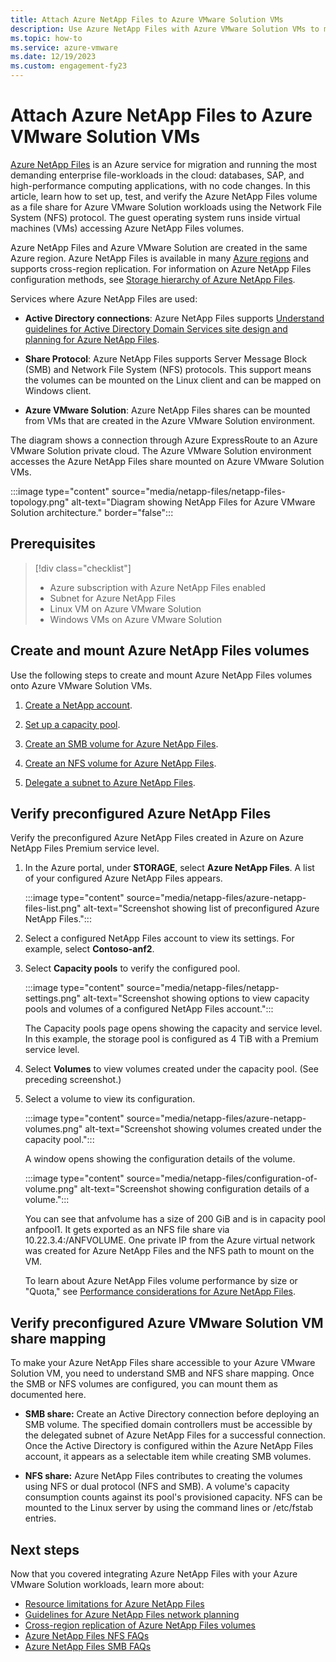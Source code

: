 ```yaml
---
title: Attach Azure NetApp Files to Azure VMware Solution VMs
description: Use Azure NetApp Files with Azure VMware Solution VMs to migrate and sync data across on-premises servers, Azure VMware Solution VMs, and cloud infrastructures. 
ms.topic: how-to
ms.service: azure-vmware
ms.date: 12/19/2023
ms.custom: engagement-fy23
---
```


# Attach Azure NetApp Files to Azure VMware Solution VMs

[Azure NetApp Files](../azure-netapp-files/azure-netapp-files-introduction.md) is an Azure service for migration and running the most demanding enterprise file-workloads in the cloud: databases, SAP, and high-performance computing applications, with no code changes. In this article, learn how to set up, test, and verify the Azure NetApp Files volume as a file share for Azure VMware Solution workloads using the Network File System (NFS) protocol. The guest operating system runs inside virtual machines (VMs) accessing Azure NetApp Files volumes. 

Azure NetApp Files and Azure VMware Solution are created in the same Azure region. Azure NetApp Files is available in many [Azure regions](https://azure.microsoft.com/global-infrastructure/services/?products=netapp,azure-vmware&regions=all) and supports cross-region replication. For information on Azure NetApp Files configuration methods, see [Storage hierarchy of Azure NetApp Files](../azure-netapp-files/azure-netapp-files-understand-storage-hierarchy.md).

Services where Azure NetApp Files are used:

- **Active Directory connections**: Azure NetApp Files supports [Understand guidelines for Active Directory Domain Services site design and planning for Azure NetApp Files](../azure-netapp-files/understand-guidelines-active-directory-domain-service-site.md).

- **Share Protocol**: Azure NetApp Files supports Server Message Block (SMB) and Network File System (NFS) protocols. This support means the volumes can be mounted on the Linux client and can be mapped on Windows client.

- **Azure VMware Solution**: Azure NetApp Files shares can be mounted from VMs that are created in the Azure VMware Solution environment.


The diagram shows a connection through Azure ExpressRoute to an Azure VMware Solution private cloud. The Azure VMware Solution environment accesses the Azure NetApp Files share mounted on Azure VMware Solution VMs.

:::image type="content" source="media/netapp-files/netapp-files-topology.png" alt-text="Diagram showing NetApp Files for Azure VMware Solution architecture." border="false":::


## Prerequisites 

> [!div class="checklist"]
> * Azure subscription with Azure NetApp Files enabled
> * Subnet for Azure NetApp Files
> * Linux VM on Azure VMware Solution
> * Windows VMs on Azure VMware Solution


## Create and mount Azure NetApp Files volumes

Use the following steps to create and mount Azure NetApp Files volumes onto Azure VMware Solution VMs.

1. [Create a NetApp account](../azure-netapp-files/azure-netapp-files-create-netapp-account.md).

1. [Set up a capacity pool](../azure-netapp-files/azure-netapp-files-set-up-capacity-pool.md).

1. [Create an SMB volume for Azure NetApp Files](../azure-netapp-files/azure-netapp-files-create-volumes-smb.md).

1. [Create an NFS volume for Azure NetApp Files](../azure-netapp-files/azure-netapp-files-create-volumes.md).

1. [Delegate a subnet to Azure NetApp Files](../azure-netapp-files/azure-netapp-files-delegate-subnet.md).


## Verify preconfigured Azure NetApp Files 

Verify the preconfigured Azure NetApp Files created in Azure on Azure NetApp Files Premium service level.

1. In the Azure portal, under **STORAGE**, select **Azure NetApp Files**. A list of your configured Azure NetApp Files appears. 

   :::image type="content" source="media/netapp-files/azure-netapp-files-list.png" alt-text="Screenshot showing list of preconfigured Azure NetApp Files."::: 

2. Select a configured NetApp Files account to view its settings. For example, select **Contoso-anf2**. 

3. Select **Capacity pools** to verify the configured pool. 

   :::image type="content" source="media/netapp-files/netapp-settings.png" alt-text="Screenshot showing options to view capacity pools and volumes of a configured NetApp Files account.":::

   The Capacity pools page opens showing the capacity and service level. In this example, the storage pool is configured as 4 TiB with a Premium service level.

4. Select **Volumes** to view volumes created under the capacity pool. (See preceding screenshot.)

5. Select a volume to view its configuration.  

   :::image type="content" source="media/netapp-files/azure-netapp-volumes.png" alt-text="Screenshot showing volumes created under the capacity pool.":::

   A window opens showing the configuration details of the volume.

   :::image type="content" source="media/netapp-files/configuration-of-volume.png" alt-text="Screenshot showing configuration details of a volume.":::

   You can see that anfvolume has a size of 200 GiB and is in capacity pool anfpool1. It gets exported as an NFS file share via 10.22.3.4:/ANFVOLUME. One private IP from the Azure virtual network was created for Azure NetApp Files and the NFS path to mount on the VM.

   To learn about Azure NetApp Files volume performance by size or "Quota," see [Performance considerations for Azure NetApp Files](../azure-netapp-files/azure-netapp-files-performance-considerations.md). 

## Verify preconfigured Azure VMware Solution VM share mapping

To make your Azure NetApp Files share accessible to your Azure VMware Solution VM, you need to understand SMB and NFS share mapping. Once the SMB or NFS volumes are configured, you can mount them as documented here.

- **SMB share:** Create an Active Directory connection before deploying an SMB volume. The specified domain controllers must be accessible by the delegated subnet of Azure NetApp Files for a successful connection. Once the Active Directory is configured within the Azure NetApp Files account, it appears as a selectable item while creating SMB volumes.

- **NFS share:** Azure NetApp Files contributes to creating the volumes using NFS or dual protocol (NFS and SMB). A volume's capacity consumption counts against its pool's provisioned capacity. NFS can be mounted to the Linux server by using the command lines or /etc/fstab entries.

## Next steps

Now that you covered integrating Azure NetApp Files with your Azure VMware Solution workloads, learn more about:

- [Resource limitations for Azure NetApp Files](../azure-netapp-files/azure-netapp-files-resource-limits.md#resource-limits)
- [Guidelines for Azure NetApp Files network planning](../azure-netapp-files/azure-netapp-files-network-topologies.md)
- [Cross-region replication of Azure NetApp Files volumes](../azure-netapp-files/cross-region-replication-introduction.md) 
- [Azure NetApp Files NFS FAQs](../azure-netapp-files/faq-nfs.md)
- [Azure NetApp Files SMB FAQs](../azure-netapp-files/faq-smb.md)

